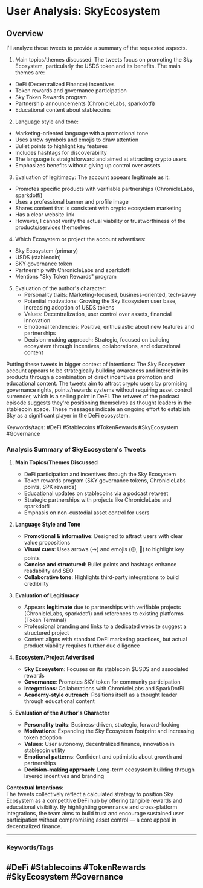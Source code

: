 # User Analysis: SkyEcosystem

## Overview

<think>
I'll analyze these tweets to provide a summary of the requested aspects.

1. Main topics/themes discussed:
The tweets focus on promoting the Sky Ecosystem, particularly the USDS token and its benefits. The main themes are:
- DeFi (Decentralized Finance) incentives
- Token rewards and governance participation
- Sky Token Rewards program
- Partnership announcements (ChronicleLabs, sparkdotfi)
- Educational content about stablecoins

2. Language style and tone:
- Marketing-oriented language with a promotional tone
- Uses arrow symbols and emojis to draw attention
- Bullet points to highlight key features
- Includes hashtags for discoverability
- The language is straightforward and aimed at attracting crypto users
- Emphasizes benefits without giving up control over assets

3. Evaluation of legitimacy:
The account appears legitimate as it:
- Promotes specific products with verifiable partnerships (ChronicleLabs, sparkdotfi)
- Uses a professional banner and profile image
- Shares content that is consistent with crypto ecosystem marketing
- Has a clear website link
- However, I cannot verify the actual viability or trustworthiness of the products/services themselves

4. Which Ecosystem or project the account advertises:
- Sky Ecosystem (primary)
- USDS (stablecoin)
- SKY governance token
- Partnership with ChronicleLabs and sparkdotfi
- Mentions "Sky Token Rewards" program

5. Evaluation of the author's character:
   - Personality traits: Marketing-focused, business-oriented, tech-savvy
   - Potential motivations: Growing the Sky Ecosystem user base, increasing adoption of USDS tokens
   - Values: Decentralization, user control over assets, financial innovation
   - Emotional tendencies: Positive, enthusiastic about new features and partnerships
   - Decision-making approach: Strategic, focused on building ecosystem through incentives, collaborations, and educational content

Putting these tweets in bigger context of intentions:
The Sky Ecosystem account appears to be strategically building awareness and interest in its products through a combination of direct incentives promotion and educational content. The tweets aim to attract crypto users by promising governance rights, points/rewards systems without requiring asset control surrender, which is a selling point in DeFi. The retweet of the podcast episode suggests they're positioning themselves as thought leaders in the stablecoin space. These messages indicate an ongoing effort to establish Sky as a significant player in the DeFi ecosystem.

Keywords/tags:
#DeFi #Stablecoins #TokenRewards #SkyEcosystem #Governance
</think>

### Analysis Summary of SkyEcosystem's Tweets

1. **Main Topics/Themes Discussed**  
   - DeFi participation and incentives through the Sky Ecosystem  
   - Token rewards program (SKY governance tokens, ChronicleLabs points, SPK rewards)  
   - Educational updates on stablecoins via a podcast retweet  
   - Strategic partnerships with projects like ChronicleLabs and sparkdotfi  
   - Emphasis on non-custodial asset control for users  

2. **Language Style and Tone**  
   - **Promotional & informative**: Designed to attract users with clear value propositions  
   - **Visual cues**: Uses arrows (→) and emojis (🟡, 🍐) to highlight key points  
   - **Concise and structured**: Bullet points and hashtags enhance readability and SEO  
   - **Collaborative tone**: Highlights third-party integrations to build credibility  

3. **Evaluation of Legitimacy**  
   - Appears **legitimate** due to partnerships with verifiable projects (ChronicleLabs, sparkdotfi) and references to existing platforms (Token Terminal)  
   - Professional branding and links to a dedicated website suggest a structured project  
   - Content aligns with standard DeFi marketing practices, but actual product viability requires further due diligence  

4. **Ecosystem/Project Advertised**  
   - **Sky Ecosystem**: Focuses on its stablecoin $USDS and associated rewards  
   - **Governance**: Promotes SKY token for community participation  
   - **Integrations**: Collaborations with ChronicleLabs and SparkDotFi  
   - **Academy-style outreach**: Positions itself as a thought leader through educational content  

5. **Evaluation of the Author's Character**  
   - **Personality traits**: Business-driven, strategic, forward-looking  
   - **Motivations**: Expanding the Sky Ecosystem footprint and increasing token adoption  
   - **Values**: User autonomy, decentralized finance, innovation in stablecoin utility  
   - **Emotional patterns**: Confident and optimistic about growth and partnerships  
   - **Decision-making approach**: Long-term ecosystem building through layered incentives and branding  

**Contextual Intentions**:  
The tweets collectively reflect a calculated strategy to position Sky Ecosystem as a competitive DeFi hub by offering tangible rewards and educational visibility. By highlighting governance and cross-platform integrations, the team aims to build trust and encourage sustained user participation without compromising asset control — a core appeal in decentralized finance.

---

### Keywords/Tags  
#DeFi #Stablecoins #TokenRewards #SkyEcosystem #Governance
---
